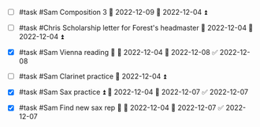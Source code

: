 - [ ] #task #Sam Composition 3 📅 2022-12-09 🛫 2022-12-04 ⏫ 
- [ ] #task #Chris Scholarship letter for Forest's headmaster 📅 2022-12-04 🛫 2022-12-04 ⏫ 
- [x] #task #Sam Vienna reading 🔼 🛫 2022-12-04 📅 2022-12-08 ✅ 2022-12-08
- [ ] #task #Sam Clarinet practice 🛫 2022-12-04 ⏫ 
- [x] #task #Sam Sax practice ⏫ 🛫 2022-12-04 📅 2022-12-07 ✅ 2022-12-07
- [x] #task #Sam Find new sax rep 🔼 🛫 2022-12-04 📅 2022-12-07 ✅ 2022-12-07

